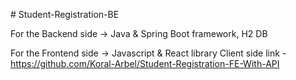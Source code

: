 
#   S t u d e n t - R e g i s t r a t i o n - B E 

For the Backend side → 
Java & Spring Boot framework, H2 DB

For the Frontend side →
Javascript & React library
Client side link - 
https://github.com/Koral-Arbel/Student-Registration-FE-With-API
 
